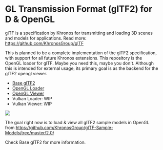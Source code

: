 # GL Transmission Format (glTF2) for D & OpenGL

glTF is a specification by Khronos for transmitting and loading 3D scenes and models for applications. Read more: https://github.com/KhronosGroup/glTF

This is planned to be a complete implementation of the glTF2 specification, with support for all future Khronos extensions.
This repository is the OpenGL loader for glTF. Maybe you need this, maybe you don't. Although this is intended
for external usage, its primary goal is as the backend for the glTF2 opengl viewer.

 * [Base glTF2](https://github.com/AODQ/gltf)
 * [OpenGL Loader](https://github.com/AODQ/gltf-opengl)
 * [OpenGL Viewer](https://github.com/AODQ/gltf-opengl-viewer)
 * Vulkan Loader: WIP
 * Vulkan Viewer: WIP

![](https://github.com/AODQ/gltf2/blob/master/media/glTF2-api-spec-0.png?raw=true)

The goal right now is to load & view all glTF2 sample models in OpenGL from
https://github.com/KhronosGroup/glTF-Sample-Models/tree/master/2.0/

Check Base glTF2 for more information.

